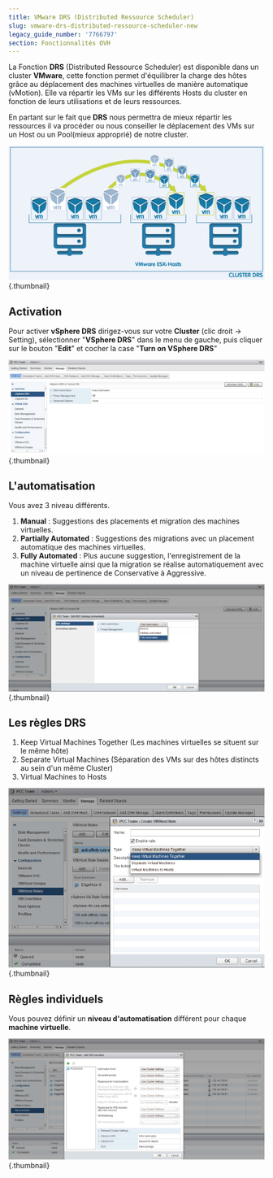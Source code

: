 ```yaml
---
title: VMware DRS (Distributed Ressource Scheduler)
slug: vmware-drs-distributed-ressource-scheduler-new
legacy_guide_number: '7766797'
section: Fonctionnalités OVH
---
```



La Fonction **DRS** (Distributed Ressource Scheduler) est disponible dans un cluster **VMware**, cette fonction permet d'équilibrer la charge des hôtes grâce au déplacement des machines virtuelles de manière automatique (vMotion). Elle va répartir les VMs sur les différents Hosts du cluster en fonction de leurs utilisations et de leurs ressources.

En partant sur le fait que **DRS** nous permettra de mieux répartir les ressources il va procéder ou nous conseiller le déplacement des VMs sur un Host ou un Pool(mieux approprié) de notre cluster.

![](images/drs0.png){.thumbnail}

Activation
----------

Pour activer **vSphere DRS** dirigez-vous sur votre **Cluster** (clic droit -&gt; Setting), sélectionner "**VSphere DRS**" dans le menu de gauche, puis cliquer sur le bouton "**Edit**" et cocher la case "**Turn on VSphere DRS**"

![](images/drs1.png){.thumbnail}

L'automatisation
----------------

Vous avez 3 niveau différents.

1.  **Manual** : Suggestions des placements et migration des machines virtuelles.
2.  **Partially Automated** : Suggestions des migrations avec un placement automatique des machines virtuelles.
3.  **Fully Automated** : Plus aucune suggestion, l'enregistrement de la machine virtuelle ainsi que la migration se réalise automatiquement avec un niveau de pertinence de Conservative à Aggressive.

![](images/drs2.png){.thumbnail}

Les règles DRS
--------------

1.  Keep Virtual Machines Together (Les machines virtuelles se situent sur le même hôte)
2.  Separate Virtual Machines (Séparation des VMs sur des hôtes distincts au sein d'un même Cluster)
3.  Virtual Machines to Hosts

![](images/drs4.png){.thumbnail}

Règles individuels
------------------

Vous pouvez définir un **niveau d'automatisation** différent pour chaque **machine virtuelle**.

![](images/drs5.png){.thumbnail}
